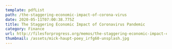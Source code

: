 ```yaml
---
template: pdfList
path: /the-staggering-economic-impact-of-corona-virus
date: 2020-05-11T07:00:38.775Z
title: The Staggering Economic Impact of Coronavirus Pandemic
category: Finance
url: http://filesforprogress.org/memos/the-staggering-economic-impact-coronavirus.pdf
thumbnail: /assets/mick-haupt-poey_irfg60-unsplash.jpg
---
```

